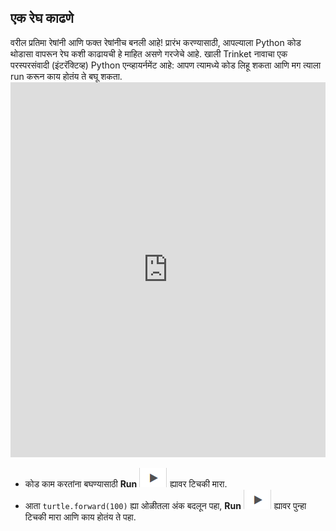 ## एक रेघ काढणे

वरील प्रतिमा रेषांनी आणि फक्त रेषांनीच बनली आहे! प्रारंभ करण्यासाठी, आपल्याला Python कोड थोडासा वापरून रेघ कशी काढायची हे माहित असणे गरजेचे आहे. खाली Trinket नावाचा एक परस्परसंवादी (इंटरॅक्टिव्ह) Python एन्व्हायर्नमेंट आहे: आपण त्यामध्ये कोड लिहू शकता आणि मग त्याला run करून काय होतंय ते बघू शकता. <iframe src="https://trinket.io/embed/python/0d2e8c2dac" width="100%" height="600" frameborder="0" marginwidth="0" marginheight="0" allowfullscreen></iframe> 

- कोड काम करतांना बघण्यासाठी **Run** ![arrow](images/arrow.png) ह्यावर टिचकी मारा.
- आता `turtle.forward(100)` ह्या ओळीतला अंक बदलून पहा, **Run** ![arrow](images/arrow.png) ह्यावर पुन्हा टिचकी मारा आणि काय होतंय ते पहा.